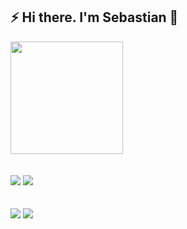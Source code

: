 <!--
**sebastianrohr/sebastianrohr** is a ✨ _special_ ✨ repository because its `README.md` (this file) appears on your GitHub profile.

Here are some ideas to get you started:


- 🔭 I’m currently working on ...
- 🌱 I’m currently learning ...
- 👯 I’m looking to collaborate on ...
- 🤔 I’m looking for help with ...
- 💬 Ask me about ...
- 📫 How to reach me: ...
- 😄 Pronouns: ...
- ⚡ Fun fact: ...
-->



## ⚡ Hi there. I'm Sebastian 👋
<p align="left">
    <img height="180px" src="https://github-profile-summary-cards.vercel.app/api/cards/profile-details?username=sebastianrohr&theme=gruvbox"/>    
    <br><br><br>
    <img align="centre" src="https://github-readme-stats-eight-theta.vercel.app/api?username=sebastianrohr&show_icons=true&hide_border=true&include_all_commits=true&hide_title=true&count_private=true&theme=gruvbox"/>
    <img align="centre"src="https://github-readme-stats.vercel.app/api/top-langs/?username=sebastianrohr&hide=html&hide_title=true&hide_border=true&layout=compact&langs_count=12&theme=gruvbox"/>
    <br><br><br>
    
<img align="centre" src="http://github-profile-summary-cards.vercel.app/api/cards/repos-per-language?username=sebastianrohr&theme=gruvbox"/>
<img align="centre" src="http://github-profile-summary-cards.vercel.app/api/cards/most-commit-language?username=sebastianrohr&theme=gruvbox"/>
    
</p>
